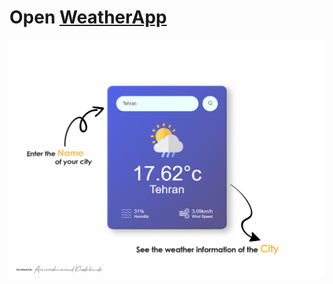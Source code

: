 # Open <a href="https://ikhodabande.github.io/React_WeatherApp-Project">WeatherApp</a>



![Alt text](./weather-app/src/components/Assests/weather-app-project-overview_base.png)
